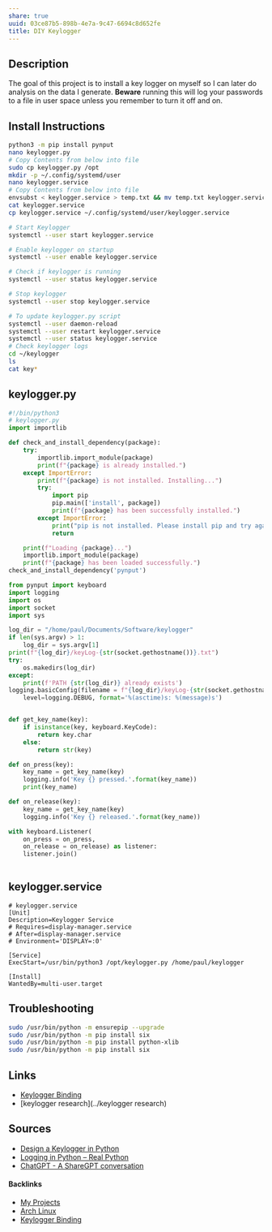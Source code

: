 ```yaml
---
share: true
uuid: 03ce87b5-898b-4e7a-9c47-6694c8d652fe
title: DIY Keylogger
---
```

## Description

The goal of this project is to install a key logger on myself so I can later do analysis on the data I generate. **Beware** running this will log your passwords to a file in user space unless you remember to turn it off and on.

## Install Instructions

``` bash
python3 -m pip install pynput 
nano keylogger.py
# Copy Contents from below into file
sudo cp keylogger.py /opt
mkdir -p ~/.config/systemd/user
nano keylogger.service
# Copy Contents from below into file
envsubst < keylogger.service > temp.txt && mv temp.txt keylogger.service
cat keylogger.service
cp keylogger.service ~/.config/systemd/user/keylogger.service

# Start Keylogger
systemctl --user start keylogger.service

# Enable keylogger on startup
systemctl --user enable keylogger.service

# Check if keylogger is running
systemctl --user status keylogger.service

# Stop keylogger
systemctl --user stop keylogger.service

# To update keylogger.py script
systemctl --user daemon-reload
systemctl --user restart keylogger.service
systemctl --user status keylogger.service
# Check keylogger logs
cd ~/keylogger
ls
cat key*
```

## keylogger.py

``` python    
#!/bin/python3
# keylogger.py
import importlib

def check_and_install_dependency(package):
    try:
        importlib.import_module(package)
        print(f"{package} is already installed.")
    except ImportError:
        print(f"{package} is not installed. Installing...")
        try:
            import pip
            pip.main(['install', package])
            print(f"{package} has been successfully installed.")
        except ImportError:
            print("pip is not installed. Please install pip and try again.")
            return

    print(f"Loading {package}...")
    importlib.import_module(package)
    print(f"{package} has been loaded successfully.")
check_and_install_dependency('pynput')

from pynput import keyboard
import logging
import os
import socket
import sys

log_dir = "/home/paul/Documents/Software/keylogger"
if len(sys.argv) > 1:
    log_dir = sys.argv[1]
print(f"{log_dir}/keyLog-{str(socket.gethostname())}.txt")
try:
	os.makedirs(log_dir)
except:  
    print(f'PATH {str(log_dir)} already exists')
logging.basicConfig(filename = f"{log_dir}/keyLog-{str(socket.gethostname())}.txt", 
    level=logging.DEBUG, format='%(asctime)s: %(message)s')


def get_key_name(key):
    if isinstance(key, keyboard.KeyCode):
        return key.char
    else:
        return str(key)

def on_press(key):
    key_name = get_key_name(key)
    logging.info('Key {} pressed.'.format(key_name))
    print(key_name)

def on_release(key):
    key_name = get_key_name(key)
    logging.info('Key {} released.'.format(key_name))

with keyboard.Listener(
    on_press = on_press,
    on_release = on_release) as listener:
    listener.join()
    
```

## keylogger.service

``` service
# keylogger.service
[Unit]
Description=Keylogger Service
# Requires=display-manager.service
# After=display-manager.service
# Environment='DISPLAY=:0'

[Service]
ExecStart=/usr/bin/python3 /opt/keylogger.py /home/paul/keylogger

[Install]
WantedBy=multi-user.target

```


## Troubleshooting

``` bash
sudo /usr/bin/python -m ensurepip --upgrade
sudo /usr/bin/python -m pip install six
sudo /usr/bin/python -m pip install python-xlib
sudo /usr/bin/python -m pip install six

```
## Links

* [Keylogger Binding](../23b9004c-6bb4-4bc8-a79a-d27e2fb4f35c)
* [keylogger research](../keylogger research)

## Sources

* [Design a Keylogger in Python](https://www.tutorialspoint.com/design-a-keylogger-in-python)
* [Logging in Python – Real Python](https://realpython.com/python-logging/)
* [ChatGPT - A ShareGPT conversation](https://sharegpt.com/c/al2TNIJ)

#### Backlinks

* [My Projects](/e76c8ac9-69f3-477f-8015-556e83738432)
* [Arch Linux](/3562b69e-e1de-43cd-9d89-b5f3ed5ba452)
* [Keylogger Binding](/23b9004c-6bb4-4bc8-a79a-d27e2fb4f35c)